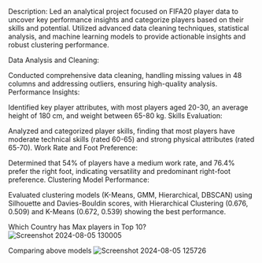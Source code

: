 Description:
Led an analytical project focused on FIFA20 player data to uncover key performance insights and categorize players based on their skills and potential. Utilized advanced data cleaning techniques, statistical analysis, and machine learning models to provide actionable insights and robust clustering performance.

Data Analysis and Cleaning:

Conducted comprehensive data cleaning, handling missing values in 48 columns and addressing outliers, ensuring high-quality analysis.
Performance Insights:

Identified key player attributes, with most players aged 20-30, an average height of 180 cm, and weight between 65-80 kg.
Skills Evaluation:

Analyzed and categorized player skills, finding that most players have moderate technical skills (rated 60-65) and strong physical attributes (rated 65-70).
Work Rate and Foot Preference:

Determined that 54% of players have a medium work rate, and 76.4% prefer the right foot, indicating versatility and predominant right-foot preference.
Clustering Model Performance:

Evaluated clustering models (K-Means, GMM, Hierarchical, DBSCAN) using Silhouette and Davies-Bouldin scores, with Hierarchical Clustering (0.676, 0.509) and K-Means (0.672, 0.539) showing the best performance.

Which Country has Max players in Top 10?
![Screenshot 2024-08-05 130005](https://github.com/user-attachments/assets/cf0b74ec-88e6-4710-9976-5c1b4f1a3531)

Comparing above models
![Screenshot 2024-08-05 125726](https://github.com/user-attachments/assets/53917b33-22b1-4996-ba26-43edb81d9bdb)
